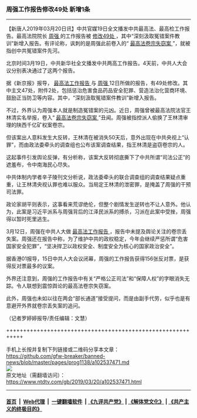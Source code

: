 ### 周强工作报告修改49处 新增1条
------------------------

<div class="post_content" itemprop="articleBody">
 <p>
  【新唐人2019年03月20日讯】中共官媒19日全文播发中共最高法、最高检工作报告。最高法院院长
  <a href="https://www.ntdtv.com/gb/周强.htm">
   周强
  </a>
  的工作报告被
  <a href="https://www.ntdtv.com/gb/修改49处.htm">
   修改49处
  </a>
  ，其中“深刻汲取冤错案件教训”新增入报告。有评论称，讽刺的是周强此前卷入的“
  <a href="https://www.ntdtv.com/gb/最高法卷宗失窃案.htm">
   最高法卷宗失窃案
  </a>
  ”，就被指创中共冤错案件先河。
 </p>
 <p>
  北京时间3月19日，中共新华社全文播发中共两高工作报告。4天前，中共人大会议分别表决通过了这两个报告。
 </p>
 <p>
  据《新京报》报导，
  <a href="https://www.ntdtv.com/gb/最高法工作报告.htm">
   最高法工作报告
  </a>
  与
  <a href="https://www.ntdtv.com/gb/周强.htm">
   周强
  </a>
  12日所做的报告，有49处修改。其中主文47处，附件2处，包括惩治危害食品药品安全犯罪、营造法治化营商环境、鼓励正当防卫等内容。其中，“深刻汲取冤错案件教训”新增入报告。
 </p>
 <p>
  不过，外界认为周强本人就是制造冤错案的元凶。近日，周强曾被最高法院法官王林清实名举报，卷入“
  <a href="https://www.ntdtv.com/gb/最高法卷宗失窃案.htm">
   最高法卷宗失窃案
  </a>
  ”丑闻。周强被指控派人偷换了王林清审理的陕西千亿矿权案卷宗。
 </p>
 <p>
  但该案出人意料发生大反转，王林清在被消失50天后，意外出现在中共央视上“认罪”，而由政法委牵头的调查组也公布该案调查结果，指王林清是盗窃卷宗的人。
 </p>
 <p>
  这起事件引发舆论反弹，有分析称，该案大反转彻底撕下了中共所谓“司法公正”的遮羞布，令中南海民心尽失。
 </p>
 <p>
  中共体制内学者辛子陵刊文分析说，政法委牵头的联合调查组的调查结果疑点重重，让王林清央视认罪也难以服众。当局定王林清的泄密罪，是掩盖了周强的干预司法罪。
 </p>
 <p>
  政论家胡平则表示，这事看来荒谬绝伦，但整个剧情发生逆转也不让人意外。他认为，此案是习近平派系与周强背后的江泽民派系的搏杀，习派在此案中受挫，周强得以暂时死里逃生。
 </p>
 <p>
  3月12日，周强在中共人大做
  <a href="https://www.ntdtv.com/gb/最高法工作报告.htm">
   最高法工作报告
  </a>
  ，报告中未提及舆论关注的卷宗丢失案。周强还在报告中称，为了维护中共的政权稳定，今年会继续严惩所谓“危害国家安全犯罪”，“坚决捍卫以政权安全、制度安全为核心的国家政治安全”。
 </p>
 <p>
  据香港01报导，15日中共人大会议闭幕，周强的工作报告获得156张反对票，是获得反对票最多的议案。
 </p>
 <p>
  外界还注意到，周强的工作报告中有关“严格公正司法”和“保障人权”的字眼消失无踪。令人联想到震惊舆论的最高法卷宗失窃案。
 </p>
 <p>
  此外，周强也未如以往在两会“部长通道”接受提问，而是由副手代劳，似乎也是有意避开外界就卷宗丢失案的追问。
 </p>
 <p>
  （记者罗婷婷报导/责任编辑：文慧）
 </p>
 <div class="single_ad">
 </div>
</div>

+++++++++++++++++++++++++++++++++++++++++++++++++++++++++++<br/><br/>
手机上长按并复制下列链接或二维码分享本文章：<br/>
https://github.com/gfw-breaker/banned-news/blob/master/pages/prog1138/a102537471.md <br/>
<a href='https://github.com/gfw-breaker/banned-news/blob/master/pages/prog1138/a102537471.md'><img src='https://github.com/gfw-breaker/banned-news/blob/master/pages/prog1138/a102537471.md.png'/></a> <br/>
原文地址（需翻墙访问）：https://www.ntdtv.com/gb/2019/03/20/a102537471.html


------------------------
#### [首页](https://github.com/gfw-breaker/banned-news/blob/master/README.md) &nbsp;|&nbsp; [Web代理](https://github.com/labour-camp/helloworld) &nbsp;|&nbsp; [一键翻墙软件](https://github.com/gfw-breaker/nogfw/blob/master/README.md) &nbsp;| [《九评共产党》](https://github.com/gfw-breaker/9ping.md/blob/master/README.md#九评之一评共产党是什么) | [《解体党文化》](https://github.com/gfw-breaker/jtdwh.md/blob/master/README.md) | [《共产主义的终极目的》](https://github.com/gfw-breaker/gczydzjmd.md/blob/master/README.md)


